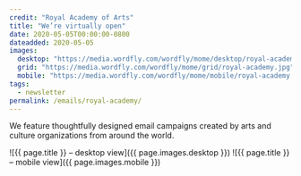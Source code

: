 ```yaml
---
credit: "Royal Academy of Arts"
title: "We’re virtually open"
date: 2020-05-05T00:00:00-0800
dateadded: 2020-05-05
images:
  desktop: "https://media.wordfly.com/wordfly/mome/desktop/royal-academy.jpg"
  grid: "https://media.wordfly.com/wordfly/mome/grid/royal-academy.jpg"
  mobile: "https://media.wordfly.com/wordfly/mome/mobile/royal-academy.jpg"
tags:
  - newsletter
permalink: /emails/royal-academy/
---
```

We feature thoughtfully designed email campaigns created by arts and culture organizations from around the world.

![{{ page.title }} – desktop view]({{ page.images.desktop }})
![{{ page.title }} – mobile view]({{ page.images.mobile }})
